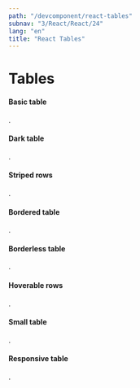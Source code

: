 ```yaml
---
path: "/devcomponent/react-tables"
subnav: "3/React/React/24"
lang: "en"
title: "React Tables"
---
```


# Tables

#### Basic table
.
<reacttable1 />

#### Dark table
.
<reacttable2 />

#### Striped rows
.
<reacttable3 />

#### Bordered table
.
<reacttable4 />

#### Borderless table
.
<reacttable5 />

#### Hoverable rows
.
<reacttable6 />

#### Small table
.
<reacttable7 />

#### Responsive table
.
<reacttable8 />